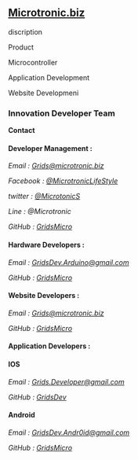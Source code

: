 ## [Microtronic.biz](http://microtronic.biz/)
discription

Product

Microcontroller

Application Development

Website Developmeni

### Innovation Developer Team

**Contact**

#### Developer Management :

*Email : Grids@microtronic.biz*

*Facebook : [@MicrotronicLifeStyle](https://www.facebook.com/MicrotronicLifeStyle)*

*twitter : [@MicrotonicS](https://mobile.twitter.com/MicrotonicS)*

*Line : @Microtronic*

*GitHub : [GridsMicro](https://github.com/GridsMicro)*

#### Hardware Developers : 

*Email : GridsDev.Arduino@gmail.com*

*GitHub : [GridsMicro](#)*

#### Website Developers :

*Email : Grids@microtronic.biz*

*GitHub : [GridsMicro](#)*

#### Application Developers : 

#### IOS

*Email : Grids.Developer@gmail.com*

*GitHub : [GridsDev](https://github.com/GridsDev)*

#### Android

*Email : GridsDev.Andr0id@gmail.com*

*GitHub : [GridsMicro](#)*
